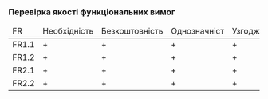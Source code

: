 ### Перевірка якості функціональних вимог

<table>
  <thead>
    <tr>
      <td>FR</td>
      <td>Необхідність</td>
      <td>Безкоштовність</td>
      <td>Однозначніст</td>
      <td>Узгодженість</td>
      <td>Завершеність</td>
      <td>Атомарність</td>
      <td>Здійсненність</td>
      <td>Відстежуваність</td>
      <td>Перевіряємість</td>
    </tr>
  </thead>
  
  <tr>
      <td>FR1.1</td>
      <td>+</td>
      <td>+</td>
      <td>+</td>
      <td>+</td>
      <td>+</td>
      <td>+</td>
      <td>+</td>
      <td>+</td>
      <td>+</td>
  <tr>
  <tr>
      <td>FR1.2</td>
      <td>+</td>
      <td>+</td>
      <td>+</td>
      <td>+</td>
      <td>+</td>
      <td>+</td>
      <td>+</td>
      <td>+</td>
      <td>+</td>
  <tr>
  <tr>
      <td>FR2.1</td>
      <td>+</td>
      <td>+</td>
      <td>+</td>
      <td>+</td>
      <td>+</td>
      <td>+</td>
      <td>+</td>
      <td>+</td>
      <td>+</td>
  <tr>
   <td>FR2.2</td>
      <td>+</td>
      <td>+</td>
      <td>+</td>
      <td>+</td>
      <td>+</td>
      <td>+</td>
      <td>+</td>
      <td>+</td>
      <td>+</td>
  <tr>
 
